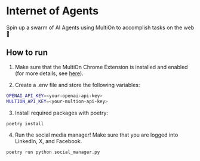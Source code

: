 # Internet of Agents

Spin up a swarm of AI Agents using MultiOn to accomplish tasks on the web 🚀

## How to run

1. Make sure that the MultiOn Chrome Extension is installed and enabled (for more details, see [here](https://docs.multion.ai/learn/browser-extension)).

2. Create a .env file and store the following variables:

```bash
OPENAI_API_KEY=<your-openai-api-key>
MULTION_API_KEY=<your-multion-api-key>
```

3. Install required packages with poetry:

```bash
poetry install
```

4. Run the social media manager! Make sure that you are logged into LinkedIn, X, and Facebook.

```bash
poetry run python social_manager.py
```
